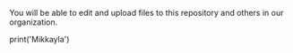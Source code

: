 
You will be able to edit and upload files to this repository and others in our organization.










print('Mikkayla')
